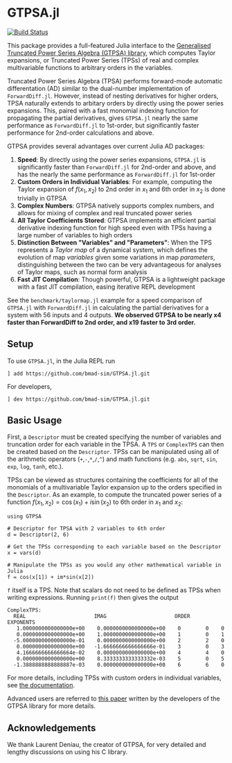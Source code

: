 # GTPSA.jl
[![Build Status](https://github.com/bmad-sim/GTPSA.jl/actions/workflows/CI.yml/badge.svg?branch=main)](https://github.com/bmad-sim/GTPSA.jl/actions/workflows/CI.yml?query=branch%3Amain)

This package provides a full-featured Julia interface to the [Generalised Truncated Power Series Algebra (GTPSA) library](https://github.com/MethodicalAcceleratorDesign/MAD-NG), which computes Taylor expansions, or Truncated Power Series (TPSs) of real and complex multivariable functions to arbitrary orders in the variables. 

Truncated Power Series Algebra (TPSA) performs forward-mode automatic differentation (AD) similar to the dual-number implementation of `ForwardDiff.jl`. However, instead of nesting derivatives for higher orders, TPSA naturally extends to arbitary orders by directly using the power series expansions. This, paired with a fast monomial indexing function for propagating the partial derivatives, gives `GTPSA.jl` nearly the same performance as `ForwardDiff.jl` to 1st-order, but significantly faster performance for 2nd-order calculations and above.

GTPSA provides several advantages over current Julia AD packages:

1. **Speed**: By directly using the power series expansions, `GTPSA.jl` is significantly faster than `ForwardDiff.jl` for 2nd-order and above, and has the nearly the same performance as `ForwardDiff.jl` for 1st-order
2. **Custom Orders in Individual Variables**: For example, computing the Taylor expansion of $f(x_1,x_2)$ to 2nd order in $x_1$ and 6th order in $x_2$ is done trivially in GTPSA
3. **Complex Numbers**: GTPSA natively supports complex numbers, and allows for mixing of complex and real truncated power series
4. **All Taylor Coefficients Stored**: GTPSA implements an efficient partial derivative indexing function for high speed even with TPSs having a large number of variables to high orders
5. **Distinction Between "Variables" and "Parameters"**: When the TPS represents a *Taylor map* of a dynamical system, which defines the evolution of map *variables* given some variations in map *parameters*, distinguishing between the two can be very advantageous for analyses of Taylor maps, such as normal form analysis
6. **Fast JIT Compilation**: Though powerful, GTPSA is a lightweight package with a fast JIT compilation, easing iterative REPL development 

See the `benchmark/taylormap.jl` example for a speed comparison of `GTPSA.jl` with `ForwardDiff.jl` in calculating the partial derivatives for a system with 56 inputs and 4 outputs. **We observed GTPSA to be nearly x4 faster than ForwardDiff to 2nd order, and x19 faster to 3rd order.**

## Setup
To use `GTPSA.jl`, in the Julia REPL run

```
] add https://github.com/bmad-sim/GTPSA.jl.git
```

For developers,

```
] dev https://github.com/bmad-sim/GTPSA.jl.git
```

## Basic Usage
First, a `Descriptor` must be created specifying the number of variables and truncation order for each variable in the TPSA. A `TPS` or `ComplexTPS` can then be created based on the `Descriptor`. TPSs can be manipulated using all of the arithmetic operators (`+`,`-`,`*`,`/`,`^`) and math functions (e.g. `abs`, `sqrt`, `sin`, `exp`, `log`, `tanh`, etc.).

TPSs can be viewed as structures containing the coefficients for all of the monomials of a multivariable Taylor expansion up to the orders specified in the `Descriptor`. As an example, to compute the truncated power series of a function $f(x_1, x_2) = \cos{(x_1)}+i\sin{(x_2)}$ to 6th order in $x_1$ and $x_2$:
```
using GTPSA

# Descriptor for TPSA with 2 variables to 6th order
d = Descriptor(2, 6)

# Get the TPSs corresponding to each variable based on the Descriptor
x = vars(d)

# Manipulate the TPSs as you would any other mathematical variable in Julia
f = cos(x[1]) + im*sin(x[2])
```

`f` itself is a TPS. Note that scalars do not need to be defined as TPSs when writing expressions. Running `print(f)` then gives the output

```
ComplexTPS:
  REAL                      IMAG                      ORDER    EXPONENTS
   1.0000000000000000e+00    0.0000000000000000e+00    0        0    0
   0.0000000000000000e+00    1.0000000000000000e+00    1        0    1
  -5.0000000000000000e-01    0.0000000000000000e+00    2        2    0
   0.0000000000000000e+00   -1.6666666666666666e-01    3        0    3
   4.1666666666666664e-02    0.0000000000000000e+00    4        4    0
   0.0000000000000000e+00    8.3333333333333332e-03    5        0    5
  -1.3888888888888887e-03    0.0000000000000000e+00    6        6    0
```

For more details, including TPSs with custom orders in individual variables, see [the documentation](https://bmad-sim.github.io/GTPSA.jl/).

Advanced users are referred to [this paper](https://inspirehep.net/files/286f2ab60e1e7c372cec485337ab5eb6) written by the developers of the GTPSA library for more details.

## Acknowledgements
We thank Laurent Deniau, the creator of GTPSA, for very detailed and lengthy discussions on using his C library. 
